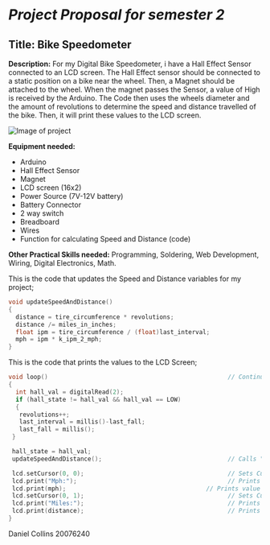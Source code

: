 # **_Project Proposal for semester 2_**
## **Title:** Bike Speedometer

**Description:** For my Digital Bike Speedometer, i have a Hall Effect Sensor connected to an LCD screen. The Hall Effect sensor should be connected to a static position on a bike near the wheel. Then, a Magnet should be attached to the wheel. When the magnet passes the Sensor, a value of High is received by the Arduino. The Code then uses the wheels diameter and the amount of revolutions to determine the speed and distance travelled of the bike. Then, it will print these values to the LCD screen.

![Image of project](InkedIMG_20170428_095430_LI.jpg)

**Equipment needed:**
* Arduino
* Hall Effect Sensor
* Magnet
* LCD screen (16x2)
* Power Source (7V-12V battery)
* Battery Connector
* 2 way switch
* Breadboard
* Wires
* Function for calculating Speed and Distance (code)

**Other Practical Skills needed:** Programming, Soldering, Web Development, Wiring, Digital Electronics, Math.

This is the code that updates the Speed and Distance variables for my project;

```C
void updateSpeedAndDistance()
{
  distance = tire_circumference * revolutions;
  distance /= miles_in_inches;
  float ipm = tire_circumference / (float)last_interval;
  mph = ipm * k_ipm_2_mph;
}
```
This is the code that prints the values to the LCD Screen;
```C
void loop()                                                  // Continuously loops over following code to update the variables "mph" and "distance"
{
  int hall_val = digitalRead(2);
  if (hall_state != hall_val && hall_val == LOW)
  {
   revolutions++;
   last_interval = millis()-last_fall;
   last_fall = millis();
 }

 hall_state = hall_val;
 updateSpeedAndDistance();                                   // Calls "updateSpeedAndDistance" function here

 lcd.setCursor(0, 0);                                        // Sets Cursor to first row first column
 lcd.print("Mph:");                                          // Prints "Mph" on screen
 lcd.print(mph);                                       // Prints value for Mph on screen
 lcd.setCursor(0, 1);                                        // Sets Cursor to first row second column
 lcd.print("Miles:");                                        // Prints "Miles" on screen
 lcd.print(distance);                                        // Prints value for distance on screen
}
```

Daniel Collins 20076240
